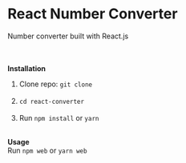 # React Number Converter
Number converter built with React.js<br/><br/><br/>

<b>Installation</b><br/>
1. Clone repo: `git clone`<br/><br/>
2. `cd react-converter`<br/><br/>
3. Run `npm install` or `yarn`<br/><br/>

<b>Usage</b><br/>
Run `npm web` or `yarn web`<br/><br/><br/>